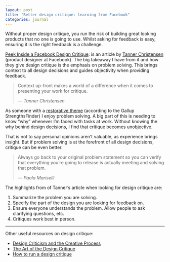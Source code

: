 ```yaml
---
layout: post
title: "Better design critique: learning from Facebook"
categories: journal
---
```


Without proper design critique, you run the risk of building great looking
products that no one is going to use. Whilst asking for feedback is easy,
ensuring it is the right feedback is a challenge.

[Peek Inside a Facebook Design Critique](https://medium.com/facebook-design/peek-inside-a-facebook-design-critique-c4833efda26e):
is an article by [Tanner Christensen](http://tannerchristensen.com) (product
designer at Facebook). The big takeaway I have from it and how they give
design critique is the emphasis on problem solving. This brings context to
all design decisions and guides objectivity when providing feedback.

<blockquote>
    <p>Context up-front makes a world of a difference when it comes to presenting
    your work for critique.</p>
    <cite>— Tanner Christensen</cite>
</blockquote>

As someone with a [restorative theme](http://www.gallup.com/businessjournal/709/restorative.aspx)
(according to the Gallup StrengthsFinder) I enjoy problem solving. A big
part of this is needing to know “why” whenever I’m faced with tasks at work.
Without knowing the why behind design decisions, I find that critique becomes
unobjective.

That is not to say personal opinions aren’t valuable, as experience brings
insight. But if problem solving is at the forefront of all design decisions,
critique can be even better.

<blockquote>
    <p>Always go back to your original problem statement so you can verify
    that everything you’re going to release is actually meeting and solving
    that problem.</p>
    <cite>— Paola Mariselli</cite>
</blockquote>

The highlights from of Tanner’s article when looking for design critique are:

1. Summarize the problem you are solving.
2. Specify the part of the design you are looking for feedback on.
3. Ensure everyone understands the problem. Allow people to ask clarifying questions, etc.
4. Critiques work best in person.

---

Other useful resources on design critique:

- [Design Criticism and the Creative Process](http://alistapart.com/article/design-criticism-creative-process)
- [The Art of the Design Critique](http://blog.teamtreehouse.com/the-art-of-the-design-critique)
- [How to run a design critique](http://scottberkun.com/essays/23-how-to-run-a-design-critique)
